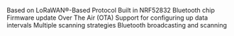 Based on LoRaWAN®-Based Protocol
Built in NRF52832 Bluetooth chip
Firmware update Over The Air (OTA)
Support for configuring up data intervals
Multiple scanning strategies
Bluetooth broadcasting and scanning
